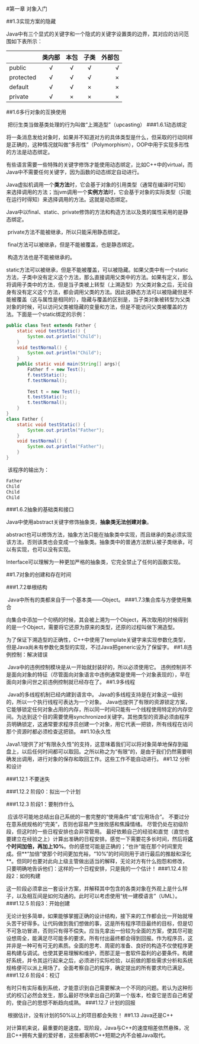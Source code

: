 #第一章 对象入门

##1.3实现方案的隐藏

​	Java中有三个显式的关键字和一个隐式的关键字设置类的边界，其对应的访问范围如下表所示：

|           | 类内部  |  本包  |  子类  |  外部包 |
| --------- | :--: | :--: | :--: | ---: |
| public    |  √   |  √   |  √   |    √ |
| protected |  √   |  √   |  √   |    × |
| default   |  √   |  √   |  ×   |    × |
| private   |  √   |  ×   |  ×   |    × |

##1.6多行对象的互换使用

​	把衍生类当做基类处理的行为叫做“上溯造型”（upcasting）
###1.6.1动态绑定

​	将一条消息发给对象时，如果并不知道对方的具体类型是什么，但采取的行动同样是正确的，这种情况就叫做“多形性”（Polymorphism），OOP中用于实现多形性的方法是动态绑定。

​	有些语言需要一些特殊的关键字修饰才能使用动态绑定，比如C++中的virtual，而Java中不需要任何关键字，因为函数的动态绑定自动进行。

​	Java虚拟机调用一个**类方法**时，它会基于对象的引用类型（通常在编译时可知）来选择调用的方法；当jvm调用一个**实例方法**时，它会基于对象的实际类型（只能在运行时得知）来选择调用的方法。这就是动态绑定。

​	Java中以final、static、private修饰的方法和构造方法以及类的属性采用的是静态绑定。

​	private方法不能被继承，所以只能采用静态绑定。

​	final方法可以被继承，但是不能被覆盖，也是静态绑定。

​	构造方法也是不能被继承的。

​	static方法可以被继承，但是不能被覆盖，可以被隐藏。如果父类中有一个static方法，子类中没有定义这个方法，那么直接调用父类中的方法。如果有定义，那么将调用子类中的方法，但是当子类被上转型（上溯造型）为父类对象之后，无论自身有没有定义这个方法，都会调用父类的方法。因此说静态方法可以被隐藏但是不能被覆盖（这与属性是相同的），隐藏与覆盖的区别是，当子类对象被转型为父类对象的时候，可以访问父类被隐藏的变量和方法，但是不能访问父类被覆盖的方法。下面是一个static绑定的示例：

```java
public class Test extends Father {
	static void testStatic() {
		System.out.println("Child");
	}
	void testNormal() {
		System.out.println("Child");
	}
	public static void main(String[] args){
		Father f = new Test();
		f.testStatic();
		f.testNormal();
		
		Test t = new Test();
		t.testStatic();
		t.testNormal();
	}
}
class Father {
	static void testStatic() {
		System.out.println("Father");
	}
	void testNormal() {
		System.out.println("Father");
	}
}
```

​	该程序的输出为：

```java
Father
Child
Child
Child
```



###1.6.2抽象的基础类和接口

​	Java中使用abstract关键字修饰抽象类，**抽象类无法创建对象**。

​	abstract也可以修饰方法，抽象方法只能在抽象类中实现，而且继承的类必须实现该方法，否则该类也会变成一个抽象类。抽象类中的普通方法默认被子类继承，可以有实现，也可以没有实现。

​	Interface可以理解为一种更加严格的抽象类，它完全禁止了任何的函数实现。

##1.7对象的创建和存在时间

###1.7.2单根结构

​	Java中所有的类都来自于一个基本类——Object。
###1.7.3集合库与方便使用集合

​	向集合中添加一个句柄的时候，其会被上溯为一个Object，再次取用的时候得到的是一个Object，需要将它还原为原来的类型，还原的过程叫做下溯造型。

​	为了保证下溯造型的正确性，C++中使用了template关键字来实现参数化类型，但是Java尚未有参数化类型的实现，不过Java把generic设为了保留字。
##1.8违例控制：解决错误

​	Java中的违例控制模块是从一开始就封装好的，所以必须使用它。
违例控制并不是面向对象的特征（尽管面向对象语言中违例通常是使用一个对象表现的），早在面向对象问世之前违例控制就已经存在了。
##1.9多线程

​	Java的多线程机制已经内建到语言中。
​	Java的多线程支持是在对象这一级别的，所以一个执行线程可表达为一个对象。
​	Java也提供了有限的资源锁定方案，它能够锁定任何对象占用的内存，所以同一时间只能有一个线程使用特定的内存空间。
​	为达到这个目的需要使用synchronized关键字。其他类型的资源必须由程序员明确锁定，这通常要求程序员创建一个对象，用它代表一把锁，所有线程在访问那个资源时都必须检查这把锁。
##1.10永久性

​	Java1.1提供了对“有限永久性”的支持，这意味着我们可以将对象简单地保存到磁盘上，以后任何时间都可以取回。之所以称之为“有限”的，是由于我们仍然需要明确发出调用，进行对象的保存和取回工作。这些工作不能自动进行。
##1.12 分析和设计

###1.12.1 不要迷失

###1.12.2 阶段0：拟出一个计划

###1.12.3 阶段1：要制作什么

​	应该尽可能地总结出自己系统的一套完整的“使用条件”或“应用场合”。
​	不要过分在意系统规格的“完美”，否则也容易产生挫败感和焦躁情绪。
​	尽管仍处在初级阶段，但这时的一些日程安排也会非常管用。
​	最好依赖自己的经验和直觉（直觉也要建立在经验之上）计算出准确的日程安排。感觉一下需要花多长时间，然后将**这个时间加倍，再加上10%**。你的感觉可能是正确的；“也许”能在那个时间里完成。但**“加倍”使那个时间更加充裕，“10%”的时间则用于进行最后的推敲和深化**。但同时也要对此向上级主管做出适当的解释，无论对方有什么抱怨和修改，只要明确地告诉他们：这样的一个日程安排，只是我的一个估计！
###1.12.4 阶段2：如何构建

​	这一阶段必须拿出一套设计方案，并解释其中包含的各类对象在外观上是什么样子，以及相互间是如何沟通的。
​	此时可以考虑使用“统一建模语言”（UML）。
###1.12.5 阶段3：开始创建

​	无论计划多简单，如果能够掌握正确的设计结构，接下来的工作都会比一开始就埋头苦干好得多。
​	让代码做到我们想做的事，这是所有程序项目最终的目标，但是切不可急功冒进，否则只有得不偿失。
​	应当先拿出一份较为全面的方案，使其尽可能设想周全，能满足尽可能多的要求。
​	所有付出最终都会得到回报。作为程序员，这并非是一种可有可无的素质。全面的思考、周密的准备、良好的构造不仅使程序更易构建与调试。也使其更易理解和维护，而那正是一套软件盈利的必要条件。
​	构建好系统，并令其运行起来之后，必须进行实际检验，以前做的那些需求分析和系统规格便可以派上用场了。全面考察自己的程序，确定提出的所有要求均已满足。
###1.12.6 阶段4：校订

​	有时只有实际看到系统，才能意识到自己需要解决一个不同的问题。若认为这种形式的校订必然会发生，那么最好尽快拿出自己的第一个版本，检查它是否自己希望的，使自己的思想不断趋向成熟。
###1.12.7 计划的回报

​	根据估计，没有计划的50%以上的项目都会失败！
##1.13 Java还是C++

​	对计算机来说，最重要的是速度。现阶段，Java与C++的速度相差依然悬殊，况且C++拥有大量的爱好者，这些都表明C++短期之内不会被Java取代。